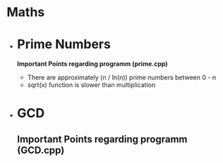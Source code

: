 # Maths
 - # Prime Numbers 
 
    **Important Points regarding programm (prime.cpp)**
    - There are approximately (n / ln(n)) prime numbers between 0 - n
    - sqrt(x) function is slower than multiplication

 - # GCD
    **Important Points regarding programm (GCD.cpp)**
    - 